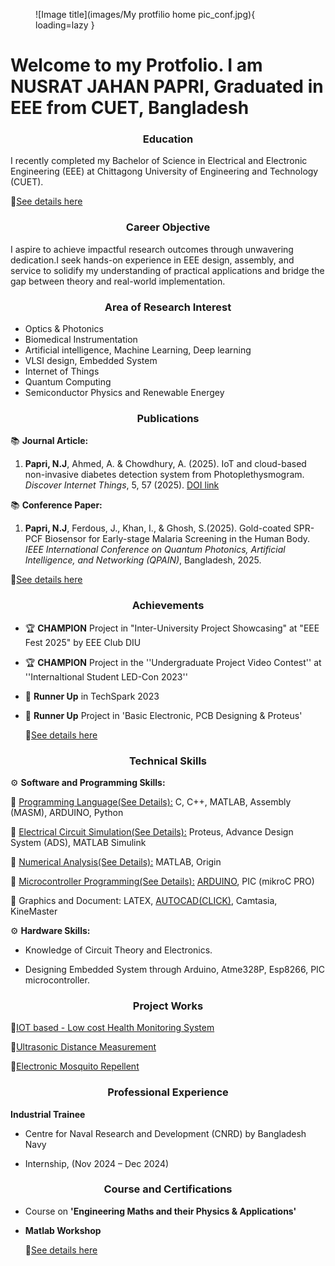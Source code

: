 <figure markdown="span">
![Image title](images/My protfilio home pic_conf.jpg){ loading=lazy }
  <figcaption></figcaption>
</figure>

# Welcome to my Protfolio. I am  **NUSRAT JAHAN PAPRI**, Graduated in EEE from CUET, Bangladesh 


<h3 style= "text-align: center"> <b> Education </b>  </h3>

I recently completed my Bachelor of Science in Electrical and Electronic Engineering (EEE) at Chittagong University of Engineering and Technology (CUET).

🔗[See details here](https://nusrat008.github.io/Portfolio/Education)

<h3 style= "text-align: center"> <b> Career Objective
 </b>  </h3>

I aspire to achieve impactful research outcomes through unwavering dedication.I seek hands-on experience in EEE design, assembly, and service to solidify my understanding of practical applications and bridge the gap between theory and real-world implementation.


<h3 style= "text-align: center"> <b>Area of Research Interest
 </b>  </h3>

- Optics & Photonics
- Biomedical Instrumentation
- Artificial intelligence, Machine Learning, Deep learning
- VLSI design, Embedded System
- Internet of Things
- Quantum Computing
- Semiconductor Physics and Renewable Energey
<h3 style= "text-align: center"> <b>Publications
 </b>  </h3>

📚 **Journal Article:**

1. **Papri, N.J**, Ahmed, A. & Chowdhury, A. (2025). IoT and cloud-based non-invasive diabetes detection system from Photoplethysmogram. *Discover Internet Things*, 5, 57 (2025). [DOI link](https://doi.org/10.1007/s43926-025-00158-w)

📚 **Conference Paper:**

1. **Papri, N.J**, Ferdous, J., Khan, I., & Ghosh, S.(2025).
Gold-coated SPR-PCF Biosensor for Early-stage Malaria Screening in the Human Body. *IEEE International Conference on Quantum Photonics, Artificial Intelligence, and Networking (QPAIN)*, Bangladesh, 2025.

  🔗[See details here](https://nusrat008.github.io/Portfolio/publications/)

<h3 style= "text-align: center"> <b> Achievements
 </b>  </h3>

- 🏆 **CHAMPION** Project in "Inter-University Project Showcasing" at 
"EEE Fest 2025" by EEE Club DIU 
- 🏆 **CHAMPION**  Project in the ''Undergraduate Project Video Contest'' at ''Internaltional Student LED-Con 2023''
- 🏅 **Runner Up**  in TechSpark 2023
- 🏅 **Runner Up** Project in 'Basic Electronic, PCB Designing  & Proteus'
 
  🔗[See details here](https://nusrat008.github.io/Portfolio/achievements/)

<h3 style= "text-align: center"> <b> Technical Skills
 </b>  </h3>

⚙️ **Software and Programming Skills:**

   
   🔹 [Programming Language(See Details):](https://nusrat008.github.io/Portfolio/CplusPlus/) C, C++, MATLAB, Assembly (MASM), ARDUINO, Python 
  

   🔹 [Electrical Circuit Simulation(See Details):](https://nusrat008.github.io/Portfolio/circuit-simulation/) Proteus, Advance Design System (ADS), MATLAB Simulink
 
   
   🔹 [Numerical Analysis(See Details):](https://nusrat008.github.io/Portfolio/numerical-matlab/) MATLAB, Origin

  
   🔹 [Microcontroller Programming(See Details):](https://nusrat008.github.io/Portfolio/basic-arduino/) [ARDUINO](https://nusrat008.github.io/Portfolio/basic-arduino/), PIC (mikroC PRO)


   🔹 Graphics and Document: LATEX, [AUTOCAD(CLICK)](https://nusrat008.github.io/Portfolio/transformer-design/), Camtasia, KineMaster



⚙️ **Hardware Skills:** 

- Knowledge of Circuit Theory and Electronics. 

- Designing Embedded System through Arduino, Atme328P, Esp8266, PIC microcontroller.


<h3 style= "text-align: center"> <b> Project Works 
 </b>  </h3>

  🔗[IOT based - Low cost Health Monitoring System](https://nusrat008.github.io/Portfolio/iot-based-health-monitoring/)

  🔗[Ultrasonic Distance Measurement](https://nusrat008.github.io/Portfolio/ultrasonic-distance-measurement/)

  🔗[Electronic Mosquito Repellent](https://nusrat008.github.io/Portfolio/Mosquito-repellent-ckt/)

<h3 style= "text-align: center"> <b> Professional Experience
 </b>  </h3>

**Industrial Trainee**

- Centre for Naval Research and Development (CNRD) by Bangladesh Navy 

- Internship, (Nov 2024 – Dec 2024)


<h3 style= "text-align: center"> <b> Course and Certifications
 </b>  </h3>

- Course on **'Engineering Maths and their Physics & Applications'**
- **Matlab Workshop**
 
  🔗[See details here](https://nusrat008.github.io/Portfolio/course-and-certification/)



